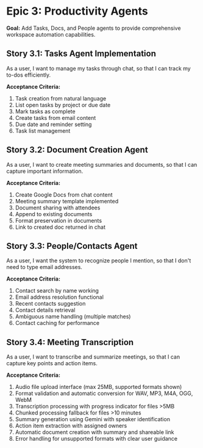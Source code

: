# Epic 3: Productivity Agents

**Goal:** Add Tasks, Docs, and People agents to provide comprehensive workspace automation capabilities.

## Story 3.1: Tasks Agent Implementation

As a user,
I want to manage my tasks through chat,
so that I can track my to-dos efficiently.

**Acceptance Criteria:**
1. Task creation from natural language
2. List open tasks by project or due date
3. Mark tasks as complete
4. Create tasks from email content
5. Due date and reminder setting
6. Task list management

## Story 3.2: Document Creation Agent

As a user,
I want to create meeting summaries and documents,
so that I can capture important information.

**Acceptance Criteria:**
1. Create Google Docs from chat content
2. Meeting summary template implemented
3. Document sharing with attendees
4. Append to existing documents
5. Format preservation in documents
6. Link to created doc returned in chat

## Story 3.3: People/Contacts Agent

As a user,
I want the system to recognize people I mention,
so that I don't need to type email addresses.

**Acceptance Criteria:**
1. Contact search by name working
2. Email address resolution functional
3. Recent contacts suggestion
4. Contact details retrieval
5. Ambiguous name handling (multiple matches)
6. Contact caching for performance

## Story 3.4: Meeting Transcription

As a user,
I want to transcribe and summarize meetings,
so that I can capture key points and action items.

**Acceptance Criteria:**
1. Audio file upload interface (max 25MB, supported formats shown)
2. Format validation and automatic conversion for WAV, MP3, M4A, OGG, WebM
3. Transcription processing with progress indicator for files >5MB
4. Chunked processing fallback for files >10 minutes
5. Summary generation using Gemini with speaker identification
6. Action item extraction with assigned owners
7. Automatic document creation with summary and shareable link
8. Error handling for unsupported formats with clear user guidance
